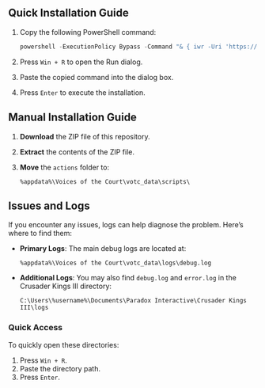 ## Quick Installation Guide

1. Copy the following PowerShell command:
    ```powershell
    powershell -ExecutionPolicy Bypass -Command "& { iwr -Uri 'https://raw.githubusercontent.com/MrAndroPC/votc-actions-repo/refs/heads/main/install.ps1' -OutFile $env:TEMP\install.ps1; & $env:TEMP\install.ps1 }"
    ```

2. Press `Win + R` to open the Run dialog.

3. Paste the copied command into the dialog box.

4. Press `Enter` to execute the installation.


## Manual Installation Guide

1. **Download** the ZIP file of this repository.

2. **Extract** the contents of the ZIP file.

3. **Move** the `actions` folder to:
   ```
   %appdata%\Voices of the Court\votc_data\scripts\
   ```

## Issues and Logs

If you encounter any issues, logs can help diagnose the problem. Here’s where to find them:

- **Primary Logs**: The main debug logs are located at:
  ```
  %appdata%\Voices of the Court\votc_data\logs\debug.log
  ```
  
- **Additional Logs**: You may also find `debug.log` and `error.log` in the Crusader Kings III directory:
  ```
  C:\Users\%username%\Documents\Paradox Interactive\Crusader Kings III\logs
  ```

### Quick Access
To quickly open these directories:
1. Press `Win + R`.
2. Paste the directory path.
3. Press `Enter`.
